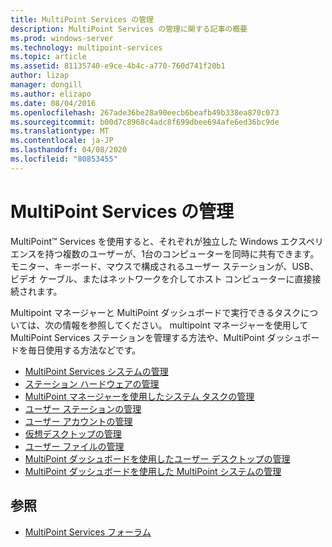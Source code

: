 ```yaml
---
title: MultiPoint Services の管理
description: MultiPoint Services の管理に関する記事の概要
ms.prod: windows-server
ms.technology: multipoint-services
ms.topic: article
ms.assetid: 81135740-e9ce-4b4c-a770-760d741f20b1
author: lizap
manager: dongill
ms.author: elizapo
ms.date: 08/04/2016
ms.openlocfilehash: 267ade36be28a90eecb6beafb49b338ea870c073
ms.sourcegitcommit: b00d7c8968c4adc8f699dbee694afe6ed36bc9de
ms.translationtype: MT
ms.contentlocale: ja-JP
ms.lasthandoff: 04/08/2020
ms.locfileid: "80853455"
---
```

# <a name="managing-multipoint-services"></a>MultiPoint Services の管理
MultiPoint&trade; Services を使用すると、それぞれが独立した Windows エクスペリエンスを持つ複数のユーザーが、1台のコンピューターを同時に共有できます。 モニター、キーボード、マウスで構成されるユーザー ステーションが、USB、ビデオ ケーブル、またはネットワークを介してホスト コンピューターに直接接続されます。  
  
Multipoint マネージャーと MultiPoint ダッシュボードで実行できるタスクについては、次の情報を参照してください。 multipoint マネージャーを使用して MultiPoint Services ステーションを管理する方法や、MultiPoint ダッシュボードを毎日使用する方法などです。  
  
  
-   [MultiPoint Services システムの管理](Managing-Your-MultiPoint-Services-System.md)  
-   [ステーション ハードウェアの管理](Manage-Station-Hardware.md)  
-   [MultiPoint マネージャーを使用したシステム タスクの管理](Manage-System-Tasks-Using-MultiPoint-Manager.md)  
-   [ユーザー ステーションの管理](Manage-User-Stations.md)  
-   [ユーザー アカウントの管理](Manage-User-Accounts.md)  
-   [仮想デスクトップの管理](Manage-Virtual-Desktops.md)  
-   [ユーザー ファイルの管理](Manage-User-Files.md)  
-   [MultiPoint ダッシュボードを使用したユーザー デスクトップの管理](Manage-User-Desktops-Using-MultiPoint-Dashboard.md)  
-   [MultiPoint ダッシュボードを使用した MultiPoint システムの管理](Manage-MultiPoint-Systems-Using-MultiPoint-Dashboard.md)  
  
## <a name="see-also"></a>参照  
  
-   [MultiPoint Services フォーラム](https://social.technet.microsoft.com/Forums/windowsserver/home?forum=windowsmultipointserver&filter=alltypes&sort=lastpostdesc)  